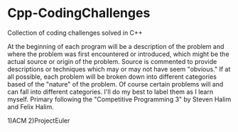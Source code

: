 # Cpp-CodingChallenges
Collection of coding challenges solved in C++

At the beginning of each program will be a description of the problem and where the problem was first encountered or introduced, 
which might be the actual source or origin of the problem. Source is commented to provide descriptions or techniques which may
or may not have seem "obvious." If at all possible, each problem will be broken down into different categories based of the 
"nature" of the problem. Of course certain problems will and can fall into different categories. I'll do my best to label them as
I learn myself. Primary following the "Competitive Programming 3" by Steven Halim and Felix Halim. 

1)ACM
2)ProjectEuler
